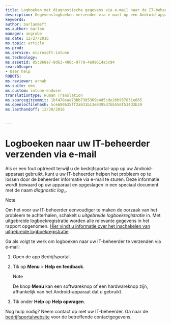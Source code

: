 ```yaml
---
title: Logboeken met diagnostische gegevens via e-mail naar de IT-beheerder verzenden | Microsoft Docs
description: Gegevenslogboeken verzenden via e-mail op een Android-apparaat
keywords: 
author: barlanmsft
ms.author: barlan
manager: angrobe
ms.date: 12/27/2016
ms.topic: article
ms.prod: 
ms.service: microsoft-intune
ms.technology: 
ms.assetid: 85c868e7-8d63-480c-9770-4e99614a5c94
searchScope:
- User help
ROBOTS: 
ms.reviewer: arnab
ms.suite: ems
ms.custom: intune-enduser
translationtype: Human Translation
ms.sourcegitcommit: 1bf478eae73bb7385369e4d5cde26b937831e665
ms.openlocfilehash: 5ce680b35ff2a931b13e0395d7bb550f534d2b29
ms.lasthandoff: 12/30/2016


---
```



# <a name="send-logs-to-your-it-admin-using-email"></a>Logboeken naar uw IT-beheerder verzenden via e-mail

Als er een fout optreedt terwijl u de bedrijfsportal-app op uw Android-apparaat gebruikt, kunt u uw IT-beheerder helpen het probleem op te lossen door de beheerder informatie via e-mail te sturen. Deze informatie wordt bewaard op uw apparaat en opgeslagen in een speciaal document met de naam _diagnostic log__.

> [!Note]
> Om het voor uw IT-beheerder eenvoudiger te maken de oorzaak van het probleem te achterhalen, schakelt u _uitgebreide logboekregistratie_ in. Met uitgebreide logboekregistratie worden alle relevante gegevens in het rapport opgenomen. [Hier vindt u informatie over het inschakelen van uitgebreide logboekregistratie](use-verbose-logging-to-help-your-it-administrator-fix-device-issues-android.md).

Ga als volgt te werk om logboeken naar uw IT-beheerder te verzenden via e-mail:

1.  Open de app Bedrijfsportal.

2.  Tik op **Menu** >   **Help en feedback**.

    > [!NOTE]
    > De knop **Menu** kan een softwareknop of een hardwareknop zijn, afhankelijk van het Android-apparaat dat u gebruikt.

3.  Tik onder **Help** op **Help opvragen**.

Nog hulp nodig? Neem contact op met uw IT-beheerder. Ga naar de [bedrijfsportalwebsite](http://portal.manage.microsoft.com) voor de betreffende contactgegevens.

